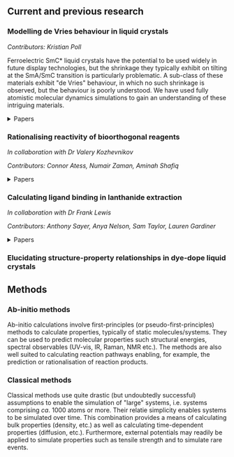 
<!--[//]: # (comment)-->

<!--[//]: # (# Header 1; ## Header 2; etc.)-->

<!--[//]: # (- Bulleted list; 1. Numbered list)-->

<!--[//]: # (**Bold**; _Italic_; `Code`)-->

<!--[//]: # ( [Link](url); ![Image](src) )-->

## Current and previous research
### Modelling de Vries behaviour in liquid crystals
_Contributors: Kristian Poll_

Ferroelectric SmC* liquid crystals have the potential to be used widely in future display technologies, but the shrinkage they typically exhibit on tilting at the SmA/SmC transition is particularly problematic. A sub-class of these materials exhibit "de Vries" behaviour, in which no such shrinkage is observed, but the behaviour is poorly understood. We have used fully atomistic molecular dynamics simulations to gain an understanding of these intriguing materials.

<details>
  <summary>Papers</summary>

  <a href = "https://doi.org/10.1039/D0TC02898C">An insight into de Vries behaviour of smectic liquid crystals from atomistic molecular dynamics simulations<br><i>J. Mater. Chem. C</i>, 2020,<b>8</b> , 13040-13052</a> 

  <p align="center">
  <img width="300" src="https://pubs.rsc.org/en/Image/Get?imageInfo.ImageType=GA&imageInfo.ImageIdentifier.ManuscriptID=D0TC02898C&imageInfo.ImageIdentifier.Year=2020">
</p>

<a href ="https://doi.org/10.1039/D1MA00714A">Sub-layer rationale of anomalous layer-shrinkage from atomistic simulations of a fluorinated mesogen<br>_Mater. Adv._, 2022,**3** , 1212-1223</a>

<p align="center">
<img width="300" src="https://pubs.rsc.org/en/Image/Get?imageInfo.ImageType=GA&imageInfo.ImageIdentifier.ManuscriptID=D1MA00714A&imageInfo.ImageIdentifier.Year=2022">
</p>
</details>

### Rationalising reactivity of bioorthogonal reagents
_In collaboration with Dr Valery Kozhevnikov_

_Contributors: Connor Atess, Numair Zaman, Aminah Shafiq_

<details>
  <summary>Papers</summary>

  <a href ="https://doi.org/10.1039/C9CC06828G">Iridium(iii) complexes of 1,2,4-triazines as potential bioorthogonal reagents: metal coordination facilitates luminogenic reaction with strained cyclooctynes<br>_Chem. Commun._, 2019,**55** , 14283-14286]</a> 

  <p align="center">
  <img width="300" src="https://pubs.rsc.org/en/Image/Get?imageInfo.ImageType=GA&imageInfo.ImageIdentifier.ManuscriptID=C9CC06828G&imageInfo.ImageIdentifier.Year=2019">
  </p>
</details>

### Calculating ligand binding in lanthanide extraction
_In collaboration with Dr Frank Lewis_

_Contributors: Anthony Sayer, Anya Nelson, Sam Taylor, Lauren Gardiner_

<details>
  <summary>Papers</summary>

  <a href ="https://doi.org/10.1002/chem.201903685">Exploring the Subtle Effect of Aliphatic Ring Size on Minor Actinide-Extraction Properties and Metal Ion Speciation in Bis-1,2,4-Triazine Ligands<br>Chem. Eur. J., 2020, 26, 428-437</a> 

  <p align="center">
  <img width="300" src="https://chemistry-europe.onlinelibrary.wiley.com/cms/asset/ce3c2eea-b92a-44a5-8c1b-8763b35e2a5a/chem201903685-toc-0001-m.jpg">
  </p>
</details>


### Elucidating structure-property relationships in dye-dope liquid crystals


## Methods
### Ab-initio methods
Ab-initio calculations involve first-principles (or pseudo-first-principles) methods to calculate properties, typically of static molecules/systems. They can be used to predict molecular properties such structural energies, spectral observables (UV-vis, IR, Raman, NMR etc.). The methods are also well suited to calculating reaction pathways enabling, for example, the prediction or rationalisation of reaction products.

### Classical methods
Classical methods use quite drastic (but undoubtedly successful) assumptions to enable the simulation of "large" systems, i.e. systems comprising <i>ca</i>. 1000 atoms or more. Their relatie simplicity enables  systems to be simulated over time. This combination provides a means of calculating bulk properties (density, etc.) as well as calculating time-dependent properties (diffusion, etc.). Furthermore, external potentials may readily be applied to simulate properties such as tensile strength and to simulate rare events.

